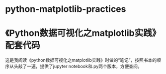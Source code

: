 # python-matplotlib-practices
# 《Python数据可视化之matplotlib实践》配套代码

这是我阅读《python数据可视化之matplotlib实践》时做的“笔记”，按照书本的顺序从头敲了一遍，提供了jupyter notebook和.py两个版本，方便查阅。

